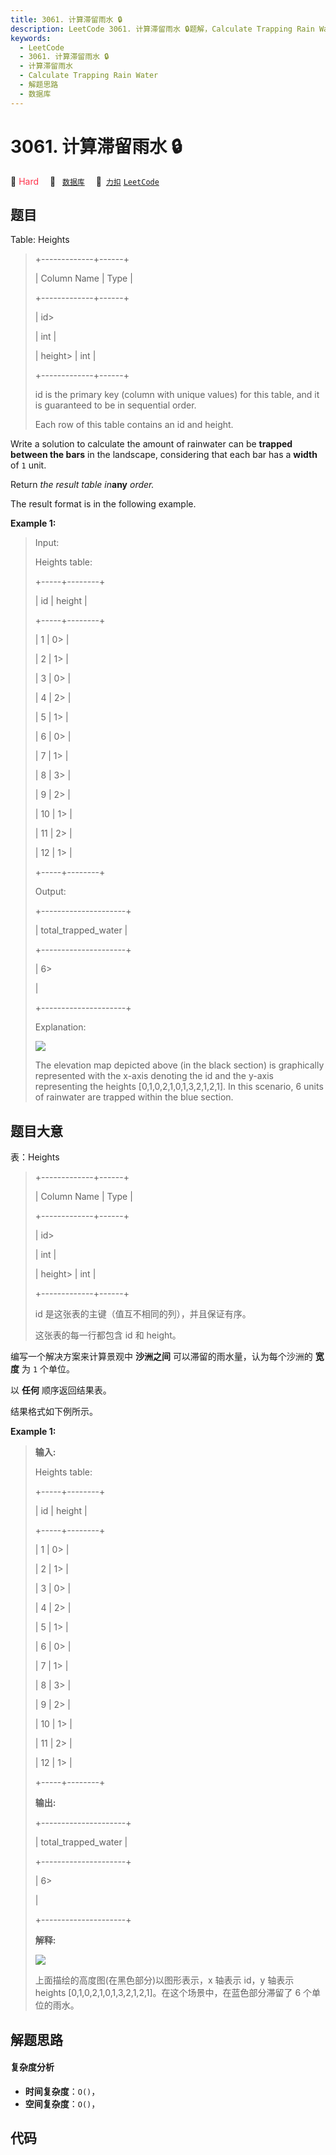 ```yaml
---
title: 3061. 计算滞留雨水 🔒
description: LeetCode 3061. 计算滞留雨水 🔒题解，Calculate Trapping Rain Water，包含解题思路、复杂度分析以及完整的 JavaScript 代码实现。
keywords:
  - LeetCode
  - 3061. 计算滞留雨水 🔒
  - 计算滞留雨水
  - Calculate Trapping Rain Water
  - 解题思路
  - 数据库
---
```


# 3061. 计算滞留雨水 🔒

🔴 <font color=#ff334b>Hard</font>&emsp; 🔖&ensp; [`数据库`](/tag/database.md)&emsp; 🔗&ensp;[`力扣`](https://leetcode.cn/problems/calculate-trapping-rain-water) [`LeetCode`](https://leetcode.com/problems/calculate-trapping-rain-water)

## 题目

Table: Heights

> 
> 
> 
> 
> 
> +-------------+------+
> 
> | Column Name | Type |
> 
> +-------------+------+
> 
> | id> 
> > 
>   | int  |
> 
> | height> 
>   | int  |
> 
> +-------------+------+
> 
> id is the primary key (column with unique values) for this table, and it is guaranteed to be in sequential order.
> 
> Each row of this table contains an id and height.
> 
> 

Write a solution to calculate the amount of rainwater can be **trapped between
the bars** in the landscape, considering that each bar has a **width** of `1`
unit.

Return _the result table in_**any** _order._

The result format is in the following example.



**Example 1:**

> Input: 
> 
> Heights table:
> 
> +-----+--------+
> 
> | id  | height |
> 
> +-----+--------+
> 
> | 1   | 0> 
>   |
> 
> | 2   | 1> 
>   |
> 
> | 3   | 0> 
>   |
> 
> | 4   | 2> 
>   |
> 
> | 5   | 1> 
>   |
> 
> | 6   | 0> 
>   |
> 
> | 7   | 1> 
>   |
> 
> | 8   | 3> 
>   |
> 
> | 9   | 2> 
>   |
> 
> | 10  | 1> 
>   |
> 
> | 11  | 2> 
>   |
> 
> | 12  | 1> 
>   |
> 
> +-----+--------+
> 
> Output: 
> 
> +---------------------+
> 
> | total_trapped_water | 
> 
> +---------------------+
> 
> | 6> 
> > 
> > 
> > 
>    | 
> 
> +---------------------+
> 
> Explanation: 
> 
> ![](https://fastly.jsdelivr.net/gh/doocs/leetcode@main/solution/3000-3099/3061.Calculate%20Trapping%20Rain%20Water/images/trapping_rain_water.png)
> 
> 
> 
> The elevation map depicted above (in the black section) is graphically represented with the x-axis denoting the id and the y-axis representing the heights [0,1,0,2,1,0,1,3,2,1,2,1]. In this scenario, 6 units of rainwater are trapped within the blue section.
> 
> 


## 题目大意

表：Heights

> 
> 
> 
> 
> 
> +-------------+------+
> 
> | Column Name | Type |
> 
> +-------------+------+
> 
> | id> 
> > 
>   | int  |
> 
> | height> 
>   | int  |
> 
> +-------------+------+
> 
> id 是这张表的主键（值互不相同的列），并且保证有序。
> 
> 这张表的每一行都包含 id 和 height。
> 
> 

编写一个解决方案来计算景观中 **沙洲之间** 可以滞留的雨水量，认为每个沙洲的 **宽度** 为 `1` 个单位。

以 **任何** 顺序返回结果表。

结果格式如下例所示。



**Example 1:**

> 
> 
> 
> 
> 
> **输入:** 
> 
> Heights table:
> 
> +-----+--------+
> 
> | id  | height |
> 
> +-----+--------+
> 
> | 1   | 0> 
>   |
> 
> | 2   | 1> 
>   |
> 
> | 3   | 0> 
>   |
> 
> | 4   | 2> 
>   |
> 
> | 5   | 1> 
>   |
> 
> | 6   | 0> 
>   |
> 
> | 7   | 1> 
>   |
> 
> | 8   | 3> 
>   |
> 
> | 9   | 2> 
>   |
> 
> | 10  | 1> 
>   |
> 
> | 11  | 2> 
>   |
> 
> | 12  | 1> 
>   |
> 
> +-----+--------+
> 
> **输出:** 
> 
> +---------------------+
> 
> | total_trapped_water | 
> 
> +---------------------+
> 
> | 6> 
> > 
> > 
> > 
>    | 
> 
> +---------------------+
> 
> **解释:** 
> 
> ![](https://fastly.jsdelivr.net/gh/doocs/leetcode@main/solution/3000-3099/3061.Calculate%20Trapping%20Rain%20Water/images/1709609248-wtdiVm-image.png)
> 
> 
> 
> 上面描绘的高度图(在黑色部分)以图形表示，x 轴表示 id，y 轴表示 heights [0,1,0,2,1,0,1,3,2,1,2,1]。在这个场景中，在蓝色部分滞留了 6 个单位的雨水。
> 
> 


## 解题思路

#### 复杂度分析

- **时间复杂度**：`O()`，
- **空间复杂度**：`O()`，

## 代码

```javascript

```